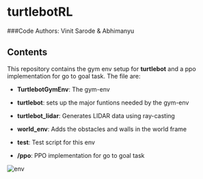 # turtlebotRL

###Code Authors: Vinit Sarode & Abhimanyu

## Contents
This repository contains the gym env setup for **turtlebot** and a ppo implementation for go to goal task. The file are:

  * **TurtlebotGymEnv**: The gym-env
  * **turtlebot**: sets up the major funtions needed by the gym-env
  * **turtlebot_lidar**: Generates LIDAR data using ray-casting
  * **world_env**: Adds the obstacles and walls in the world frame
  * **test**: Test script for this env

  * **/ppo**: PPO implementation for go to goal task

![env](https://github.com/vinits5/bullet_envs/blob/turtlebotRL/images/env1.png)